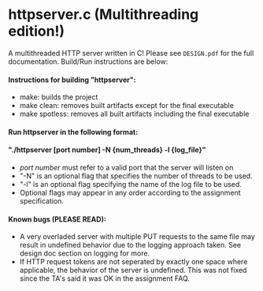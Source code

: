 # httpserver.c (Multithreading edition!)

A multithreaded HTTP server written in C!
Please see `DESIGN.pdf` for the full documentation. 
Build/Run instructions are below:

#### Instructions for building "httpserver":
* make: builds the project 
* make clean: removes built artifacts except for the final executable
* make spotless: removes all built artifacts including the final executable

#### Run httpserver in the following format: 
#### "./httpserver [port number] -N {num_threads} -l {log_file}"
* *port number* must refer to a valid port that the server will listen on
* "-N" is an optional flag that specifies the number of threads to be used. 
* "-l" is an optional flag specifying the name of the log file to be used.
* Optional flags may appear in any order according to the assignment specification.

#### Known bugs (PLEASE READ): 
- A very overladed server with multiple PUT requests to the same file may result 
in undefined behavior due to the logging approach taken. See design doc section 
on logging for more.
- If HTTP request tokens are not seperated by exactly one space where 
applicable, the behavior of the server is undefined. This was not fixed since 
the TA's said it was OK in the assignment FAQ.

